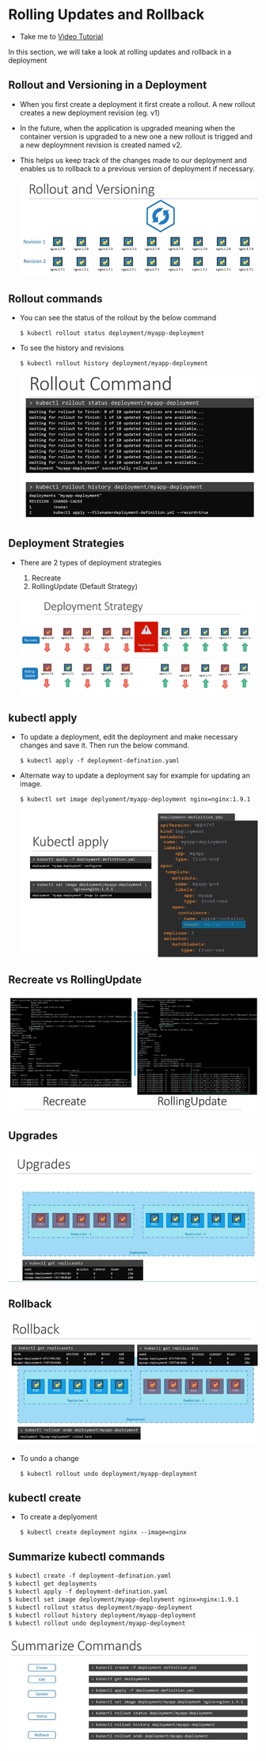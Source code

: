 # Rolling Updates and Rollback
  - Take me to [Video Tutorial](https://kodekloud.com/courses/539883/lectures/9808204)
  
In this section, we will take a look at rolling updates and rollback in a deployment

## Rollout and Versioning in a Deployment
- When you first create a deployment it first create a rollout. A new rollout creates a new deployment revision (eg. v1)
- In the future, when the application is upgraded meaning when the container version is upgraded to a new one a new rollout is trigged and a new deploymnent revision is created named v2.
- This helps us keep track of the changes made to our deployment and enables us to rollback to a previous version of deployment if necessary.

  ![rollv](../../images/rollv.PNG)
  
## Rollout commands
- You can see the status of the rollout by the below command
  ```
  $ kubectl rollout status deployment/myapp-deployment
  ```
- To see the history and revisions
  ```
  $ kubectl rollout history deployment/myapp-deployment
  ```
 
  ![rollc](../../images/rollc.PNG)
  
## Deployment Strategies
- There are 2 types of deployment strategies
  1. Recreate
  2. RollingUpdate (Default Strategy)
  
  ![dst](../../images/dst.PNG)
  
## kubectl apply
- To update a deployment, edit the deployment and make necessary changes and save it. Then run the below command.
  ```
  $ kubectl apply -f deployment-defination.yaml
  ```
- Alternate way to update a deployment say for example for updating an image.
  ```
  $ kubectl set image deplyoment/myapp-deployment nginx=nginx:1.9.1
  ```
  ![ka](../../images/ka.PNG)
  
## Recreate vs RollingUpdate
  
  ![rcrl](../../images/rcrl.PNG)
  
## Upgrades

  ![up](../../images/up.PNG)
  
## Rollback
  
  ![rb](../../images/rb.PNG)
  
- To undo a change
  ```
  $ kubectl rollout undo deployment/myapp-deployment
  ```
  
## kubectl create
- To create a deplyoment
  ```
  $ kubectl create deployment nginx --image=nginx
  ```
## Summarize kubectl commands
```
$ kubectl create -f deployment-defination.yaml
$ kubectl get deployments
$ kubectl apply -f deployment-defination.yaml
$ kubectl set image deployment/myapp-deployment nginx=nginx:1.9.1
$ kubectl rollout status deployment/myapp-deployment
$ kubectl rollout history deployment/myapp-deployment
$ kubectl rollout undo deployment/myapp-deployment
```

![sum](../../images/sum.PNG)
 
